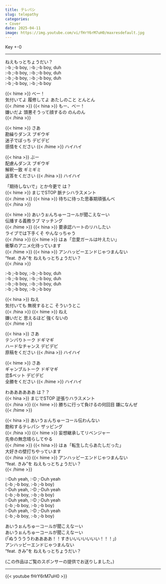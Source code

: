 ```yaml
---
title: テレパシ
slug: telepathy
categories:
- Cover
date: 2025-04-11
image: https://img.youtube.com/vi/fHrY6rM7uH0/maxresdefault.jpg
---
```


Key +-0

---

ねえもっとちょうだい？  
:-b ;-b boy, :-b ;-b boy, duh  
:-b ;-b boy, :-b ;-b boy, duh  
:-b ;-b boy, :-b ;-b boy, duh  
:-b ;-b boy, :-b ;-b boy  

{{< hime >}}
べー！  
気付いてよ 履修してよ あたしのこと とんとん  
{{< /hime >}}
{{< hina >}}
もー、べー！  
嫌いだよ 頭悪そうって顔するの のんのん  
{{< /hina >}}

{{< hime >}}
さあ  
勘繰りダンス ブギウギ  
迷子でぼっち デビデビ  
感情をください 
{{< /hime >}}
ハイハイ  

{{< hina >}}
ぶー  
配慮んダンス ブギウギ  
解釈一致 ギミギミ  
返答をください 
{{< /hina >}}
ハイハイ  

「期待しないで」とか今更で は？  
{{< hime >}}
まじでSTOP 脈ナシハラスメント  
{{< /hime >}}
{{< hina >}}
待ちに待った思春期頑張んべ  
{{< /hina >}}

{{< hime >}}
あいうぉんちゅーコールが聞こえなーい  
伝播する義務ラブ マッチング  
{{< /hime >}}
{{< hina >}}
要承認ハートのリハしたい  
ライブでは下手くそ やんなっちゃう  
{{< /hina >}}
{{< hime >}}
はぁ「恋愛ガールは叶えたい」  
衝撃のアニメ化待っています  
{{< /hime >}}
{{< hina >}}
アンハッピーエンドじゃつまんない  
“feat. きみ”を ねえもっとちょうだい？  
{{< /hina >}}

:-b ;-b boy, :-b ;-b boy, duh  
:-b ;-b boy, :-b ;-b boy, duh  
:-b ;-b boy, :-b ;-b boy, duh  
:-b ;-b boy, :-b ;-b boy  

{{< hina >}}
ねえ  
気付いても 無視するとこ そういうとこ  
{{< /hina >}}
{{< hime >}}
ねえ  
嫌いだと 思えるほど 強くないの  
{{< /hime >}}

{{< hina >}}
さあ  
テンパりトーク ドギマギ  
ハードなチャンス デビデビ  
原稿をください 
{{< /hina >}}
ハイハイ  

{{< hime >}}
さあ  
ギャンブルトーク ドギマギ  
恋$ベット デビデビ  
全勝をください 
{{< /hime >}}
ハイハイ  

わああああああ は？？  
{{< hina >}}
まじでSTOP 逆張りハラスメント  
{{< /hina >}}
{{< hime >}}
勝ちに行って負けるの何回目 嫌になんぜ  
{{< /hime >}}

{{< hina >}}
あいうぉんちゅーコール伝わんない  
飽和するテレパシ ザッピング  
{{< /hina >}}
{{< hime >}}
妄想継承してリベンジャー  
先帝の無念晴らしてやる  
{{< /hime >}}
{{< hina >}}
はぁ「転生したらあたしだった」  
大好きの壁打ちやっています  
{{< /hina >}}
{{< hime >}}
アンハッピーエンドじゃつまんない  
“feat. きみ”を ねえもっとちょうだい？  
{{< /hime >}}

:-Duh yeah, :-D ;-Duh yeah  
(:-b ;-b boy, :-b ;-b boy)  
:-Duh yeah, :-D ;-Duh yeah  
(:-b ;-b boy, :-b ;-b boy)  
:-Duh yeah, :-D ;-Duh yeah  
(:-b ;-b boy, :-b ;-b boy)  
:-Duh yeah, :-D ;-Duh yeah  
(:-b ;-b boy, :-b ;-b boy)  

あいうぉんちゅーコールが聞こえなーい  
あいうぉんちゅーコールが聞こえなーい  
(「ぬううううわああああ！！すきいいいいいいい！！！」)  
アンハッピーエンドじゃつまんない  
“feat. きみ”を ねえもっとちょうだい？  

(この作品はご覧のスポンサーの提供でお送りしました。)

---

{{< youtube fHrY6rM7uH0 >}}